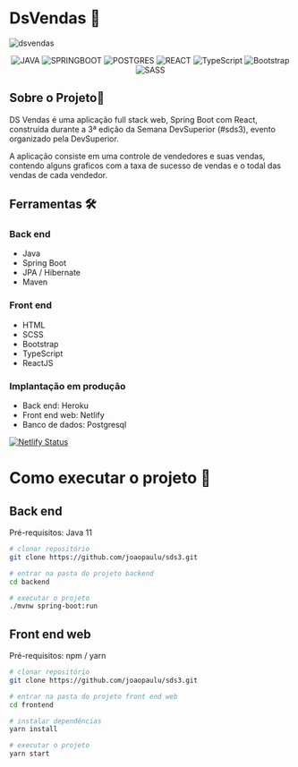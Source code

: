 # DsVendas 📑

![dsvendas](https://user-images.githubusercontent.com/66692428/117569898-3a0a3180-b09e-11eb-8a3d-bb67ec84d455.gif)

<p align="center">
<img alt="JAVA" src="https://img.shields.io/badge/-Java-007396?style=flat-square&logo=java"/>
<img alt="SPRINGBOOT" src="https://img.shields.io/badge/-Spring-6DB33F?style=flat-square&logo=spring&logoColor=white"/>
<img alt="POSTGRES" src="https://img.shields.io/badge/-Postgresql-336791.svg?&style=flat-square&logo=postgresql&logoColor=white"/>

<img alt="REACT" src="https://img.shields.io/badge/-React%20-%2320232a.svg?&style=flat-square&logo=react&logoColor=%2361DAFB"/>
<img alt="TypeScript" src="https://img.shields.io/badge/-Typescript%20-%23007ACC.svg?&style=flat-square&logo=typescript&logoColor=white"/>
<img alt="Bootstrap" src="https://img.shields.io/badge/-Bootstrap-563D7C?style=flat-square&logo=bootstrap&logoColor=white"/>
<img alt="SASS" src="https://img.shields.io/badge/-Sass-CC6699?style=flat-square&logo=sass&logoColor=white"/>
</p>

## Sobre o Projeto📖

DS Vendas é uma aplicação full stack web, Spring Boot com React, construída durante a 3ª edição da Semana DevSuperior (#sds3), evento organizado pela DevSuperior.

A aplicação consiste em uma controle de vendedores e suas vendas, contendo alguns graficos com a taxa de sucesso
de vendas e o todal das vendas de cada vendedor.

## Ferramentas 🛠

### Back end

- Java
- Spring Boot
- JPA / Hibernate
- Maven

### Front end

 - HTML 
 - SCSS
 - Bootstrap 
 - TypeScript
 - ReactJS

### Implantação em produção

 - Back end: Heroku
 - Front end web: Netlify
 - Banco de dados: Postgresql
 
 [![Netlify Status](https://api.netlify.com/api/v1/badges/1fd8124c-97fd-4b53-abb9-f3ed74756794/deploy-status)](https://app.netlify.com/sites/igti-github-search/deploys)

# Como executar o projeto :rocket:

## Back end
Pré-requisitos: Java 11

```bash
# clonar repositório
git clone https://github.com/joaopaulu/sds3.git

# entrar na pasta do projeto backend
cd backend

# executar o projeto
./mvnw spring-boot:run
```

## Front end web
Pré-requisitos: npm / yarn

```bash
# clonar repositório
git clone https://github.com/joaopaulu/sds3.git

# entrar na pasta do projeto front end web
cd frontend

# instalar dependências
yarn install

# executar o projeto
yarn start
```


